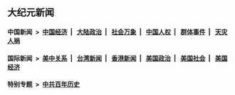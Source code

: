 ## 大纪元新闻

#### 中国新闻 &nbsp;>&nbsp; [中国经济](indexes/ncid283/README.md?01311645) &nbsp;| &nbsp; [大陆政治](indexes/ncid277/README.md?01311645) &nbsp;| &nbsp; [社会万象](indexes/ncid282/README.md?01311645) &nbsp;| &nbsp; [中国人权](indexes/ncid278/README.md?01311645) &nbsp;| &nbsp; [群体事件](indexes/ncid279/README.md?01311645) &nbsp;| &nbsp; [天灾人祸](indexes/ncid280/README.md?01311645)

#### 国际新闻 &nbsp;>&nbsp; [美中关系](indexes/nf1412576/README.md?01311645) &nbsp;| &nbsp; [台湾新闻](indexes/ncid1349361/README.md?01311645) &nbsp;| &nbsp; [香港新闻](indexes/ncid1349362/README.md?01311645) &nbsp;| &nbsp; [美国政治](indexes/ncid1078159/README.md?01311645) &nbsp;| &nbsp; [美国社会](indexes/ncid1078160/README.md?01311645) &nbsp;| &nbsp; [美国经济](indexes/ncid1078158/README.md?01311645)

#### 特别专题 &nbsp;>&nbsp; [中共百年历史](https://github.com/epoch-news/epoch-special/blob/master/README.md?01311645)  
